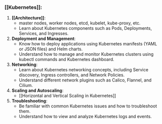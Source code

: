 ### [[Kubernetes]]:

1. **[[Architecture]]**:
    - master nodes, worker nodes, etcd, kubelet, kube-proxy, etc.
    - Learn about Kubernetes components such as Pods, Deployments, Services, and Ingresses.
2. **Deployment and Management**:
    - Know how to deploy applications using Kubernetes manifests (YAML or JSON files) and Helm charts.
    - Understand how to manage and monitor Kubernetes clusters using kubectl commands and Kubernetes dashboard.
3. **Networking**:
    - Learn about Kubernetes networking concepts, including Service discovery, Ingress controllers, and Network Policies.
    - Understand different network plugins such as Calico, Flannel, and Cilium.
4. **Scaling and Autoscaling**:
    - [[Horizontal and Vertical Scaling in Kubernetes]]
5. **Troubleshooting**:
    - Be familiar with common Kubernetes issues and how to troubleshoot them.
    - Understand how to view and analyze Kubernetes logs and events.